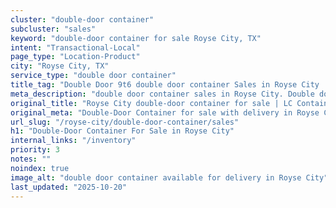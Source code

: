 ```yaml
---
cluster: "double-door container"
subcluster: "sales"
keyword: "double-door container for sale Royse City, TX"
intent: "Transactional-Local"
page_type: "Location-Product"
city: "Royse City, TX"
service_type: "double door container"
title_tag: "Double Door 9t6 double door container Sales in Royse City | LC Container"
meta_description: "double door container sales in Royse City. Double door containers for easy access. Fast delivery, competitive pricing. Serving double door container area. Quote ID: XOW. Call (214) 524-4168 for your free quote today."
original_title: "Royse City double-door container for sale | LC Container"
original_meta: "Double-Door Container for sale with delivery in Royse City, TX. LC Container — local Since 2003. Get pricing today."
url_slug: "/royse-city/double-door-container/sales"
h1: "Double-Door Container For Sale in Royse City"
internal_links: "/inventory"
priority: 3
notes: ""
noindex: true
image_alt: "double door container available for delivery in Royse City"
last_updated: "2025-10-20"
---
```


<!-- TODO: Add unique city/inventory copy, images, and internal links here. -->
